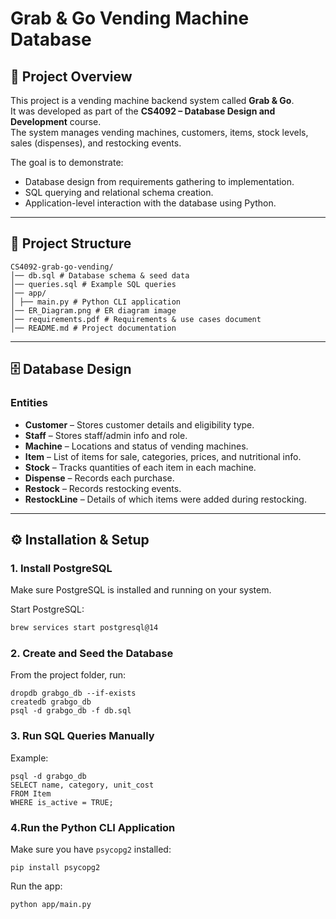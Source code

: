 # Grab & Go Vending Machine Database

## 📌 Project Overview
This project is a vending machine backend system called **Grab & Go**.  
It was developed as part of the **CS4092 – Database Design and Development** course.  
The system manages vending machines, customers, items, stock levels, sales (dispenses), and restocking events.

The goal is to demonstrate:
- Database design from requirements gathering to implementation.
- SQL querying and relational schema creation.
- Application-level interaction with the database using Python.

---

## 📂 Project Structure
```
CS4092-grab-go-vending/
│── db.sql # Database schema & seed data
│── queries.sql # Example SQL queries
│── app/
│ ├── main.py # Python CLI application
│── ER_Diagram.png # ER diagram image
│── requirements.pdf # Requirements & use cases document
│── README.md # Project documentation
```


---

## 🗄 Database Design

### **Entities**
- **Customer** – Stores customer details and eligibility type.
- **Staff** – Stores staff/admin info and role.
- **Machine** – Locations and status of vending machines.
- **Item** – List of items for sale, categories, prices, and nutritional info.
- **Stock** – Tracks quantities of each item in each machine.
- **Dispense** – Records each purchase.
- **Restock** – Records restocking events.
- **RestockLine** – Details of which items were added during restocking.

---

## ⚙️ Installation & Setup

### **1. Install PostgreSQL**
Make sure PostgreSQL is installed and running on your system.

Start PostgreSQL:
```bash
brew services start postgresql@14
```

### **2. Create and Seed the Database**
From the project folder, run:
```
dropdb grabgo_db --if-exists
createdb grabgo_db
psql -d grabgo_db -f db.sql
```

### **3. Run SQL Queries Manually**
Example:
```
psql -d grabgo_db
SELECT name, category, unit_cost
FROM Item
WHERE is_active = TRUE;
```

### **4.Run the Python CLI Application**
Make sure you have `psycopg2` installed:
```
pip install psycopg2
```
Run the app:
```
python app/main.py
```
